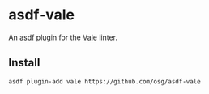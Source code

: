 # asdf-vale

An [asdf](http://asdf-vm.com/) plugin for the [Vale](https://docs.errata.ai/vale/about) linter.

## Install

```bash
asdf plugin-add vale https://github.com/osg/asdf-vale
```
